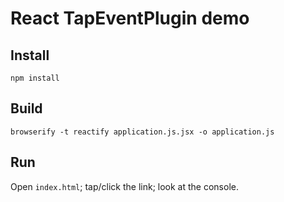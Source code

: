 # React TapEventPlugin demo

## Install
```
npm install
```

## Build
```
browserify -t reactify application.js.jsx -o application.js
```

## Run
Open `index.html`; tap/click the link; look at the console.
